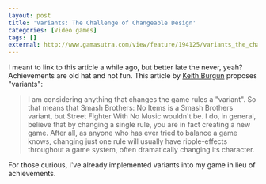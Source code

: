 ```yaml
---
layout: post
title: 'Variants: The Challenge of Changeable Design'
categories: [Video games]
tags: []
external: http://www.gamasutra.com/view/feature/194125/variants_the_challenge_of_.php
---
```


I meant to link to this article a while ago, but better late the never, yeah? Achievements are old hat and not fun. This article by [Keith Burgun](http://keithburgun.net/) proposes "variants":

> I am considering anything that changes the game rules a "variant". So that means that Smash Brothers: No Items is a Smash Brothers variant, but Street Fighter With No Music wouldn't be. I do, in general, believe that by changing a single rule, you are in fact creating a new game. After all, as anyone who has ever tried to balance a game knows, changing just one rule will usually have ripple-effects throughout a game system, often dramatically changing its character.

For those curious, I've already implemented variants into my game in lieu of achievements.
